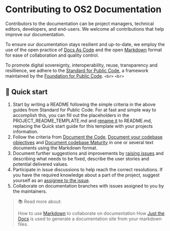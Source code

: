 # Contributing to OS2 Documentation

Contributors to the documentation can be project managers, technical editors, developers, and end-users.  We welcome all contributions that help improve our documentation.

To ensure our documentation stays resilient and up-to-date, we employ the use of the open practice of [Docs As Code](https://openpracticelibrary.com/practice/docs-as-code/) and the open [Markdown](https://en.wikipedia.org/wiki/Markdown) format for ease of collaboration and quality control.

To promote digital sovereignty, interoperability, reuse, transparency and resillience, we adhere to the [Standard for Public Code](https://standard.publiccode.net/), a framework maintained by the [Foundation for Public Code](https://publiccode.net/who-we-are/).
`<br>`
`<br>`

## 🚀 Quick start

1. Start by writing a README following the simple criteria in the above guides from Standard for Public Code. For at fast and simple way to accomplish this, you can fill out the placeholders in the PROJECT_README_TEMPLATE.md and [rename it](https://docs.github.com/en/repositories/working-with-files/managing-files/renaming-a-file) to README.md, replacing the Quick start guide for this template with your projects information.
2. Follow the criteria from [Document the Code](https://standard.publiccode.net/criteria/document-the-code.html), [Document your codebase objectives](https://standard.publiccode.net/criteria/document-codebase-objectives.html) and [Document codebase Maturity]()
   in one or several text documents using the Markdown format.
3. Document further suggestions and improvements by [raising issues](https://docs.github.com/en/issues/tracking-your-work-with-issues/about-issues) and describing what needs to be fixed, describe the user stories and potential delivered values.
4. Participate in issue discussions to help reach the correct resolutions. If you have the required knowledge about a part of the project, suggest yourself as an [assignee to the issue](https://docs.github.com/en/issues/tracking-your-work-with-issues/assigning-issues-and-pull-requests-to-other-github-users#about-issue-and-pull-request-assignees).
5. Collaborate on documentation branches with issues assigned to you by the maintainers.

> 📚 Read more about:
>
> How to use [Markdown](https://www.writethedocs.org/guide/writing/markdown/) to collaborate on documentation
> How [Just the Docs](https://just-the-docs.github.io/just-the-docs/) is used to generate a documentation site from your markdown files.
